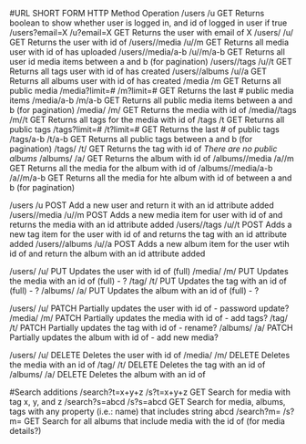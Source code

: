 #URL                    SHORT FORM      HTTP Method     Operation
/users                  /u              GET             Returns boolean to show whether user is logged in, and id of logged in user if true
/users?email=X          /u?email=X      GET             Returns the user with email of X
/users/<id>             /u/<id>         GET             Returns the user with id of <id>
/users/<id>/media       /u/<id>/m       GET             Returns all media user with id of <id> has uploaded
/users/<id>/media/a-b   /u/<id>/m/a-b   GET             Returns all user id <id> media items between a and b (for pagination)
/users/<id>/tags        /u/<id>/t       GET             Returns all tags user with id of <id> has created
/users/<id>/albums      /u/<id>/a       GET             Returns all albums user with id of <id> has created
/media                  /m              GET             Returns all public media
/media?limit=#          /m?limit=#      GET             Returns the last # public media items
/media/a-b              /m/a-b          GET             Returns all public media items between a and b (for pagination)
/media/<id>             /m/<id>         GET             Returns the media with id of <id>
/media/<id>/tags        /m/<id>/t       GET             Returns all tags for the media with id of <id>
/tags                   /t              GET             Returns all public tags
/tags?limit=#           /t?limit=#      GET             Returns the last # of public tags
/tags/a-b               /t/a-b          GET             Returns all public tags between a and b (for pagination)
/tags/<id>              /t/<id>         GET             Returns the tag with id of <id>
*There are no public albums*
/albums/<id>            /a/<id>         GET             Returns the album with id of <id>
/albums/<id>/media      /a/<id>/m       GET             Returns all the media for the album with id of <id>
/albums/<id>/media/a-b  /a/<id>/m/a-b   GET             Returns all the media for hte album with id of <id> between a and b (for pagination)

/users                  /u              POST            Add a new user and return it with an id attribute added
/users/<id>/media       /u/<id>/m       POST            Adds a new media item for user with id of <id> and returns the media with an id attribute added
/users/<id>/tags        /u/<id>/t       POST            Adds a new tag item for the user with id of <id> and returns the tag with an id attribute added
/users/<id>/albums      /u/<id>/a       POST            Adds a new album item for the user wtih id of <id> and return the album with an id attribute added

/users/<id>             /u/<id>         PUT             Updates the user with id of <id> (full)
/media/<id>             /m/<id>         PUT             Updates the media with an id of <id> (full) - ?
/tag/<id>               /t/<id>         PUT             Updates the tag with an id of <id> (full) - ?
/albums/<id>            /a/<id>         PUT             Updates the album with an id of <id> (full) - ? 

/users/<id>             /u/<id>         PATCH           Partially updates the user with id of <id> - password update?
/media/<id>             /m/<id>         PATCH           Partially updates the media with id of <id> - add tags?
/tag/<id>               /t/<id>         PATCH           Partially updates the tag with id of <id> - rename?
/albums/<id>            /a/<id>         PATCH           Partially updates the album with id of <id> - add new media?

/users/<id>             /u/<id>         DELETE          Deletes the user with id of <id>
/media/<id>             /m/<id>         DELETE          Deletes the media with an id of <id>
/tag/<id>               /t/<id>         DELETE          Deletes the tag with an id of <id>
/albums/<id>            /a/<id>         DELETE          Deletes the album with an id of <id>

#Search additions
/search?t=x+y+z         /s?t=x+y+z      GET             Search for media with tag x, y, and z
/search?s=abcd          /s?s=abcd       GET             Search for media, albums, tags with any property (i.e.: name) that includes string abcd
/search?m=<id>          /s?m=<id>       GET             Search for all albums that include media with the id of <id> (for media details?)